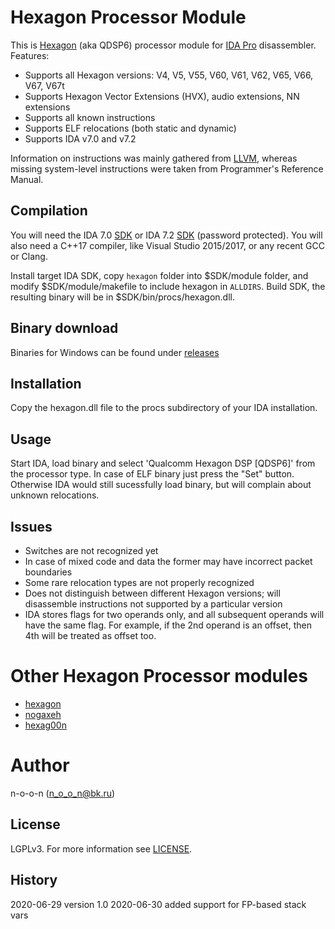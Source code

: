 Hexagon Processor Module
========================
This is [Hexagon](https://developer.qualcomm.com/software/hexagon-dsp-sdk/dsp-processor) (aka QDSP6) processor module for  [IDA Pro](https://www.hex-rays.com/products/ida/) disassembler.
Features:
 * Supports all Hexagon versions: V4, V5, V55, V60, V61, V62, V65, V66, V67, V67t
 * Supports Hexagon Vector Extensions (HVX), audio extensions, NN extensions
 * Supports all known instructions
 * Supports ELF relocations (both static and dynamic)
 * Supports IDA v7.0 and v7.2

Information on instructions was mainly gathered from [LLVM](https://github.com/llvm/llvm-project/blob/master/llvm/lib/Target/Hexagon/HexagonDepInstrInfo.td), whereas missing system-level instructions were taken from Programmer's Reference Manual.


Compilation
-----------
You will need the IDA 7.0 [SDK](https://www.hex-rays.com/products/ida/support/ida/idasdk70.zip) or IDA 7.2 [SDK](https://www.hex-rays.com/products/ida/support/ida/idasdk72.zip) (password protected).
You will also need a C++17 compiler, like Visual Studio 2015/2017, or any recent GCC or Clang.

Install target IDA SDK, copy `hexagon` folder into $SDK/module folder, and modify $SDK/module/makefile to include hexagon in `ALLDIRS`.
Build SDK, the resulting binary will be in $SDK/bin/procs/hexagon.dll.


Binary download
---------------
Binaries for Windows can be found under [releases](https://github.com/n-o-o-n/idp_hexagon/releases)


Installation
------------
Copy the hexagon.dll file to the procs subdirectory of your IDA installation.


Usage
-----
Start IDA, load binary and select 'Qualcomm Hexagon DSP [QDSP6]' from the processor type.
In case of ELF binary just press the "Set" button.
Otherwise IDA would still sucessfully load binary, but will complain about unknown relocations.


Issues
------
 * Switches are not recognized yet
 * In case of mixed code and data the former may have incorrect packet boundaries
 * Some rare relocation types are not properly recognized
 * Does not distinguish between different Hexagon versions; will disassemble instructions not supported by a particular version
 * IDA stores flags for two operands only, and all subsequent operands will have the same flag. For example, if the 2nd operand is an offset, then 4th will be treated as offset too.


Other Hexagon Processor modules
===============================
 * [hexagon](https://github.com/gsmk/hexagon)
 * [nogaxeh](https://github.com/ANSSI-FR/nogaxeh)
 * [hexag00n](https://github.com/programa-stic/hexag00n)


Author
=======
n-o-o-n (n_o_o_n@bk.ru)


License
-------
LGPLv3. For more information see [LICENSE](./LICENSE).


History
-------
2020-06-29 version 1.0
2020-06-30 added support for FP-based stack vars
